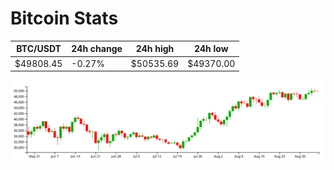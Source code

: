# Bitcoin Stats

BTC/USDT|24h change|24h high|24h low|
|---|---|---|---|
|$49808.45|-0.27%|$50535.69|$49370.00|

<img src="./chart.svg">
